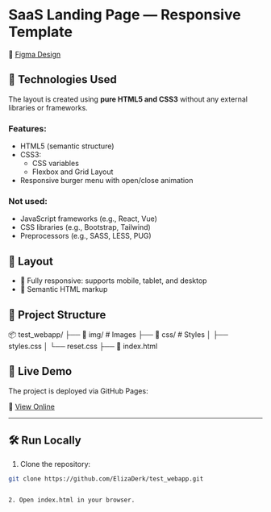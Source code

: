 # SaaS Landing Page — Responsive Template

🔗 [Figma Design](https://www.figma.com/design/D6YXK2eARpkbVGuYISSXpl/SaaS-Landing-Page-Template?node-id=802-791&t=iJ8AE7eWT0JBGKLa-0)

## 🧰 Technologies Used
The layout is created using **pure HTML5 and CSS3** without any external libraries or frameworks.

### Features:
- HTML5 (semantic structure)
- CSS3:
  - CSS variables
  - Flexbox and Grid Layout
- Responsive burger menu with open/close animation

### Not used:
- JavaScript frameworks (e.g., React, Vue)
- CSS libraries (e.g., Bootstrap, Tailwind)
- Preprocessors (e.g., SASS, LESS, PUG)

## 📐 Layout
- 📱 Fully responsive: supports mobile, tablet, and desktop
- 🧱 Semantic HTML markup

## 📁 Project Structure
📦 test_webapp/
├── 📁 img/ # Images
├── 📁 css/ # Styles
│ ├── styles.css
│ └── reset.css
├── 📄 index.html

## 🚀 Live Demo
The project is deployed via GitHub Pages:

🔗 [View Online](https://elizaderk.github.io/test_webapp/)

---

## 🛠 Run Locally
1. Clone the repository:
```bash
git clone https://github.com/ElizaDerk/test_webapp.git


2. Open index.html in your browser.
